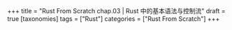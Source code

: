 +++
title = "Rust From Scratch chap.03 | Rust 中的基本语法与控制流"
draft = true
[taxonomies]
tags = ["Rust"]
categories = ["Rust From Scratch"]
+++

